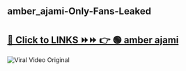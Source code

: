 
 ## amber_ajami-Only-Fans-Leaked

# <h2><a href="https://clipsfans.com/amber_ajami&ref=git">🔗 Click to LINKS ⏩⏩ 👉 🟢 amber ajami </a></h2>

<a href="https://clipsfans.com/amber_ajami&ref=git" rel="nofollow" data-target="animated-image.originalLink"><img src="https://i.ibb.co.com/xMMVF88/686577567.gif" alt="Viral Video Original" style="max-width: 100%; display: inline-block;" data-target="animated-image.originalImage"></a>
